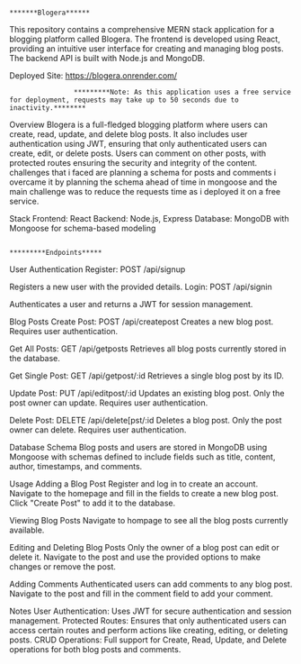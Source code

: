                                                                                         *******Blogera******
                                                                                        
This repository contains a comprehensive MERN stack application for a blogging platform called Blogera. The frontend is developed using React, providing an intuitive user interface for creating and managing blog posts. The backend API is built with Node.js and MongoDB.

Deployed Site: https://blogera.onrender.com/

                    *********Note: As this application uses a free service for deployment, requests may take up to 50 seconds due to inactivity.********

Overview
Blogera is a full-fledged blogging platform where users can create, read, update, and delete blog posts. It also includes user authentication using JWT, ensuring that only authenticated users 
can create, edit, or delete posts. Users can comment on other posts, with protected routes ensuring the security and integrity of the content. challenges that i faced are planning a schema for 
posts and comments i overcame it by planning the schema ahead of time in mongoose and the main challenge was to reduce the requests time as i deployed it on a free service.



Stack
Frontend: React
Backend: Node.js, Express
Database: MongoDB with Mongoose for schema-based modeling


                                                                          *********Endpoints*****
                                                                           
User Authentication
Register: POST /api/signup

Registers a new user with the provided details.
Login: POST /api/signin

Authenticates a user and returns a JWT for session management.


Blog Posts
Create Post: POST /api/createpost
Creates a new blog post. Requires user authentication.

Get All Posts: GET /api/getposts
Retrieves all blog posts currently stored in the database.

Get Single Post: GET /api/getpost/:id
Retrieves a single blog post by its ID.

Update Post: PUT /api/editpost/:id
Updates an existing blog post. Only the post owner can update. Requires user authentication.

Delete Post: DELETE /api/delete[pst/:id
Deletes a blog post. Only the post owner can delete. Requires user authentication.


Database Schema
Blog posts and users are stored in MongoDB using Mongoose with schemas defined to include fields such as title, content, author, timestamps, and comments.

Usage
Adding a Blog Post
Register and log in to create an account.
Navigate to the homepage and fill in the fields to create a new blog post.
Click "Create Post" to add it to the database.


Viewing Blog Posts
Navigate to hompage to see all the blog posts currently available.


Editing and Deleting Blog Posts
Only the owner of a blog post can edit or delete it. Navigate to the post and use the provided options to make changes or remove the post.


Adding Comments
Authenticated users can add comments to any blog post. Navigate to the post and fill in the comment field to add your comment.


Notes
User Authentication: Uses JWT for secure authentication and session management.
Protected Routes: Ensures that only authenticated users can access certain routes and perform actions like creating, editing, or deleting posts.
CRUD Operations: Full support for Create, Read, Update, and Delete operations for both blog posts and comments.
